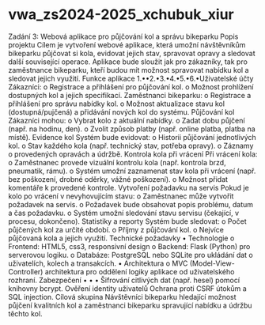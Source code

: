 # vwa_zs2024-2025_xchubuk_xiur

Zadání 3: Webová aplikace pro půjčování kol a správu bikeparku
Popis projektu
Cílem je vytvoření webové aplikace, která umožní návštěvníkům bikeparku půjčovat si kola, evidovat jejich stav,
spravovat opravy a sledovat další související operace. Aplikace bude sloužit jak pro zákazníky, tak pro zaměstnance
bikeparku, kteří budou mít možnost spravovat nabídku kol a sledovat jejich využití.
Funkce aplikace
1.••2.•3.•4.•5.•6.•Uživatelské účty
Zákazníci:
o Registrace a přihlášení pro půjčování kol.
o Možnost prohlížení dostupných kol a jejich specifikací.
Zaměstnanci bikeparku:
o Registrace a přihlášení pro správu nabídky kol.
o Možnost aktualizace stavu kol (dostupná/pujčená) a přidávání nových kol do systému.
Půjčování kol
Zákazníci mohou:
o Vybrat kolo z aktuální nabídky.
o Zadat dobu půjčení (např. na hodinu, den).
o Zvolit způsob platby (např. online platba, platba na místě).
Evidence kol
Systém bude evidovat:
o Historii půjčování jednotlivých kol.
o Stav každého kola (např. technický stav, potřeba opravy).
o Záznamy o provedených opravách a údržbě.
Kontrola kola při vrácení
Při vrácení kola:
o Zaměstnanec provede vizuální kontrolu kola (např. kontrola brzd, pneumatik, rámu).
o Systém umožní zaznamenat stav kola při vrácení (např. bez poškození, drobné oděrky, vážné
poškození).
o Možnost přidat komentáře k provedené kontrole.
Vytvoření požadavku na servis
Pokud je kolo po vrácení v nevyhovujícím stavu:
o Zaměstnanec může vytvořit požadavek na servis.
o Požadavek bude obsahovat popis problému, datum a čas požadavku.
o Systém umožní sledování stavu servisu (čekající, v procesu, dokončeno).
Statistiky a reporty
Systém bude sledovat:
o Počet půjčených kol za určité období.
o Příjmy z půjčování kol.
o Nejvíce půjčovaná kola a jejich využití.
Technické požadavky
•
 Technologie
o Frontend: HTML5, css3, responsivní design
o Backend: Flask (Python) pro serverovou logiku.
o Databáze: PostgreSQL nebo SQLite pro ukládání dat o uživatelích, kolech a transakcích.
•
Architektura
o MVC (Model-View-Controller) architektura pro oddělení logiky aplikace od uživatelského rozhraní.
Zabezpečení
•
•
•
Šifrování citlivých dat (např. hesel) pomocí knihovny bcrypt.
Ověření identity uživatelů
Ochrana proti CSRF útokům a SQL injection.
Cílová skupina
Návštěvníci bikeparku hledající možnost půjčení kvalitních kol a zaměstnanci bikeparku spravující nabídku a údržbu
těchto kol.
